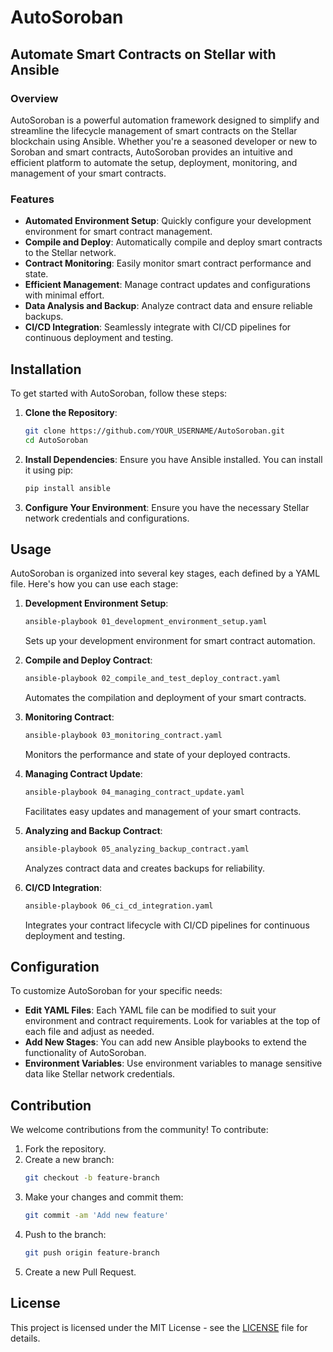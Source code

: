 # AutoSoroban

## Automate Smart Contracts on Stellar with Ansible

### Overview
AutoSoroban is a powerful automation framework designed to simplify and streamline the lifecycle management of smart contracts on the Stellar blockchain using Ansible. Whether you're a seasoned developer or new to Soroban and smart contracts, AutoSoroban provides an intuitive and efficient platform to automate the setup, deployment, monitoring, and management of your smart contracts.

### Features
- **Automated Environment Setup**: Quickly configure your development environment for smart contract management.
- **Compile and Deploy**: Automatically compile and deploy smart contracts to the Stellar network.
- **Contract Monitoring**: Easily monitor smart contract performance and state.
- **Efficient Management**: Manage contract updates and configurations with minimal effort.
- **Data Analysis and Backup**: Analyze contract data and ensure reliable backups.
- **CI/CD Integration**: Seamlessly integrate with CI/CD pipelines for continuous deployment and testing.

## Installation

To get started with AutoSoroban, follow these steps:

1. **Clone the Repository**:
    ```bash
    git clone https://github.com/YOUR_USERNAME/AutoSoroban.git
    cd AutoSoroban
    ```

2. **Install Dependencies**:
    Ensure you have Ansible installed. You can install it using pip:
    ```bash
    pip install ansible
    ```

3. **Configure Your Environment**:
    Ensure you have the necessary Stellar network credentials and configurations.

## Usage

AutoSoroban is organized into several key stages, each defined by a YAML file. Here's how you can use each stage:

1. **Development Environment Setup**:
    ```bash
    ansible-playbook 01_development_environment_setup.yaml
    ```
    Sets up your development environment for smart contract automation.

2. **Compile and Deploy Contract**:
    ```bash
    ansible-playbook 02_compile_and_test_deploy_contract.yaml
    ```
    Automates the compilation and deployment of your smart contracts.

3. **Monitoring Contract**:
    ```bash
    ansible-playbook 03_monitoring_contract.yaml
    ```
    Monitors the performance and state of your deployed contracts.

4. **Managing Contract Update**:
    ```bash
    ansible-playbook 04_managing_contract_update.yaml
    ```
    Facilitates easy updates and management of your smart contracts.

5. **Analyzing and Backup Contract**:
    ```bash
    ansible-playbook 05_analyzing_backup_contract.yaml
    ```
    Analyzes contract data and creates backups for reliability.

6. **CI/CD Integration**:
    ```bash
    ansible-playbook 06_ci_cd_integration.yaml
    ```
    Integrates your contract lifecycle with CI/CD pipelines for continuous deployment and testing.

## Configuration

To customize AutoSoroban for your specific needs:

- **Edit YAML Files**: Each YAML file can be modified to suit your environment and contract requirements. Look for variables at the top of each file and adjust as needed.
- **Add New Stages**: You can add new Ansible playbooks to extend the functionality of AutoSoroban.
- **Environment Variables**: Use environment variables to manage sensitive data like Stellar network credentials.

## Contribution

We welcome contributions from the community! To contribute:

1. Fork the repository.
2. Create a new branch:
    ```bash
    git checkout -b feature-branch
    ```
3. Make your changes and commit them:
    ```bash
    git commit -am 'Add new feature'
    ```
4. Push to the branch:
    ```bash
    git push origin feature-branch
    ```
5. Create a new Pull Request.

## License

This project is licensed under the MIT License - see the [LICENSE](LICENSE) file for details.

